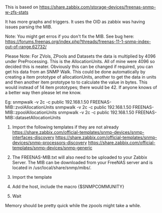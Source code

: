 This is based on https://share.zabbix.com/storage-devices/freenas-snmp-w-zfs-stats

It has more graphs and triggers. It uses the OID as zabbix was having issues parsing the MIB.

Note: You might get erros if you don't fix the MIB. See bug here:
https://forums.freenas.org/index.php?threads/freenas-11-1-snmp-index-out-of-range.62732/

Please Note: For ZVols, ZPools and Datasets the data is multiplied by 4096 under PreProcessing. This is the AllocationUnits. All of mine were 4096 so decided this is neater. Obviously this can be changed if required, you can get his data from an SNMP Walk. This could be done automatically by creating a item prototype of allocationUnits, another to get the data in units and then another item prototype to to calculate the value in bytes. This would instead of 14 item prototypes; there would be 42. If anyone knows of a better way then please let me know.

Eg: snmpwalk -v 2c -c public 192.168.1.50 FREENAS-MIB::zvolAllocationUnits
snmpwalk -v 2c -c public 192.168.1.50 FREENAS-MIB::zpoolAllocationUnits
snmpwalk -v 2c -c public 192.168.1.50 FREENAS-MIB::datasetAllocationUnits



1) Import the following templates if they are not already
https://share.zabbix.com/official-templates/snmp-devices/snmp-interfaces-discovery
https://share.zabbix.com/official-templates/snmp-devices/snmp-processors-discovery
https://share.zabbix.com/official-templates/snmp-devices/snmp-generic

2) The FREENAS-MIB.txt will also need to be uploaded to your Zabbix Server. The MIB can be downloaded from your FreeNAS server and is located in /usr/local/share/snmp/mibs/.

3) Import the template

4) Add the host, include the macro {$SNMPCOMMUNITY}

5) Wait

Memory should be pretty quick while the zpools might take a while.